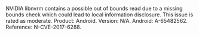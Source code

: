 NVIDIA libnvrm contains a possible out of bounds read due to a missing bounds check which could lead to local information disclosure. This issue is rated as moderate. Product: Android. Version: N/A. Android: A-65482562. Reference: N-CVE-2017-6288.